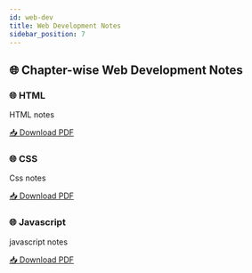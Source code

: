 ```yaml
---
id: web-dev
title: Web Development Notes
sidebar_position: 7
---
```


## 🌐 Chapter-wise Web Development Notes

<div style={{ display: 'flex', flexWrap: 'wrap', gap: '1rem' }}>

  <div style={{
    border: '1px solid #ccc',
    borderRadius: '10px',
    padding: '1rem',
    width: '250px',
    background: '#f9f9f9',
    boxShadow: '2px 2px 8px rgba(0,0,0,0.1)'
  }}>
    <h3>🌐 HTML</h3>
    <p>HTML notes </p>
    <a href="/pdfs/webd/html.pdf" download>📥 Download PDF</a>
  </div>

  <div style={{
    border: '1px solid #ccc',
    borderRadius: '10px',
    padding: '1rem',
    width: '250px',
    background: '#f9f9f9',
    boxShadow: '2px 2px 8px rgba(0,0,0,0.1)'
  }}>
    <h3>🌐 CSS</h3>
    <p>Css notes</p>
    <a href="/pdfs/webd/css.pdf" download>📥 Download PDF</a>
  </div>

  <div style={{
    border: '1px solid #ccc',
    borderRadius: '10px',
    padding: '1rem',
    width: '250px',
    background: '#f9f9f9',
    boxShadow: '2px 2px 8px rgba(0,0,0,0.1)'
  }}>
    <h3>🌐 Javascript</h3>
    <p>javascript notes </p>
    <a href="/pdfs/webd/javascript.pdf" download>📥 Download PDF</a>
  </div>

</div>
